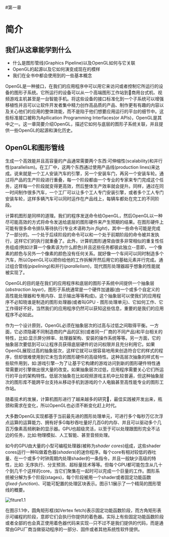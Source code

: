 #第一章

# 简介

## 我们从这章能学到什么
- 什么是图形管线(Graphics Pipeline)以及OpenGL如何与它关联
- OpenGL的起源以及它如何演变成现在的模样
- 我们在全书中都会使用到的一些基本概念

OpenGL是一种接口，在我们的应用程序中可以用它来访问或者控制它所运行的设备的图形子系统。它所运行的设备可以从一个高端图形工作站到商用台式机、视频游戏主机甚至是一台智能手机。将这些设备的接口标准化到一个子系统可以增强移植性并且可以让软件开发者集中精力创作高品质的产品、制作更有有趣的内容以及关心他们的应用的整体效能，而不是陷于他们想要应用运行的平台的细节中。这些标准接口被称为Apllication Programming Interfaces(or APIs)，OpenGL是其中之一。这一章简要介绍OpenGL，描述它如何与底层的图形子系统关联，并且提供一些OpenGL的起源和演化历史。

## OpenGL和图形管线
生成一个高效能并且高容量的产品通常需要两个东西:可伸缩性(scalability)和并行性(parallelism)。在工厂中，这两个东西通过使用产品线(production lines)来达成。说来就是一个工人安装汽车的引擎，另一个安装车门，再另一个安装车轮。通过将产品的生产阶段进行重叠，每一个阶段都由一个专业的专家来专门完成这个任务，这样每一个阶段就变得更高效，然后整体生产效率就会提升。同样，通过在同一时间制作很多汽车，一个工厂可以让多个工人专门安装引擎，或者多个工人专门安装车轮，这样多辆汽车可以同时运作在产品线上，每辆车都处在完工的不同阶段。

计算机图形是同样的道理。我们的程序发送命令给OpenGL，然后OpenGL以一种尽可能高效的方式将命令发送给底层的图形硬件来产生预期的结果。在图形硬件上可能有很多命令排队等待执行(专业术语称为*in flight*)，其中一些命令可能是完成了一部分的。一个处于后续阶段的命令可以和一个处于前期阶段的命令被并发执行，这样它们的执行就重叠了。此外，计算机图形通常由很多非常相似的重复性任务组成(例如计算一个像素该为什么颜色)并且这些任务都彼此独立--意即，一个像素的颜色与另外一个像素的颜色没有任何关系。就好像一个车间可以同时制造多个汽车，所以OpenGL可以把你给他的工作拆解开然后用它的基础元素并行完成。通过组合管线(*pipelining*)和并行(*parallelism*)，现代图形处理器超乎想象的性能就被实现了。

OpenGL的目的是在我们的应用程序和底层的图形子系统中间提供一个抽象层(*abstraction layer*)，图形子系统通常是一个硬件加速器(由一个或多个自定义的高性能处理器和专用内存、显示输出等等构成)。这个抽象层可以使我们的应用程序不必知晓谁是制造的图形处理器(或者叫GPU - 图形处理单元)、它如何工作、它工作得好不好。当然我们的应用程序仍然可以获知这些信息，重要的是我们的应用程序不必如此。

作为一个设计原则，OpenGL必须在抽象层次的过高与过低之间取得平衡。一方面，它必须隐藏不同制造商的产品的区别(或者同一厂商的不同产品)和平台相关的特性，比如:显示屏分辨率、处理器架构、安装的操作系统等等。另一方面，它的抽象层次要低到可以让程序员获得底层硬件的访问权限并且充分利用它。如果OpenGL展现过高的抽象层次，这样它就可以很容易地用来创造符合它的样式的程序，但却很难使用到它未包含的图形硬件的高级特性。这种高层次抽象的样式有一些软件用到，如:游戏引擎--为了让基于它构建的游戏访问到新的图形硬件特性通常需要对引擎做出很大量的改变。如果抽象层次过低，应用程序需要关心它们所运行的平台的架构特性。低层次抽象在比如视频游戏主机中比较普遍，但这种抽象层次的图形库不能跨平台支持从移动手机到游戏的个人电脑甚至高性能专业的图形工作站。

随着技术的发展，计算机图形进行了越来越多的研究，最佳实践被开发出来，瓶颈和需求在变化，所以OpenGL也必须不断变化赶上时代。

大多数OpenGL实现都基于当前最先进的图形处理单元，可进行多个每秒万亿次浮点运算的运算能力、拥有好多G每秒吞吐量好几百G的内存、并且可以驱动多个几百万像素高频刷新的显示器。GPU也超级灵活，以至于可以处理跟图形完全不沾边的任务，比如:物理模拟、人工智能、甚至音频处理。

如今的GPU由大量的小型可编程处理器(被称为*shader cores*)组成，这些shader cores运行一种叫做着色器(*shaders*)的迷你程序。每个core有相对较低的吞吐量、在一个或多个时钟周期内处理shader的一条指令，并且一般缺少高级的特性，比如: 无序执行、分支预测、超标量技术等等。但每个GPU都可能包含从几十个到几千个这样的core，当它们聚集在一起时可以完成一个巨量的工作。图形系统被分解为多个阶段(stages)，每个阶段被用一个shader或者固定功能函数(*fixed-function*)、可能可配置的处理区块表示。图示1.1展示了一个精简的图形管线的概要。

![fiture1.1](https://raw.githubusercontent.com/shawhen/OpenGLSuperBible6th-ZHCN/master/%E7%AC%AC%E4%B8%80%E9%83%A8%E5%88%86-%E5%9F%BA%E7%A1%80%E7%9F%A5%E8%AF%86/figures/figure1.1.png)

在图示1.1中，圆角矩形框(如Vertex fetch)表示固定功能函数阶段，而方角矩形表示可编程的阶段，意即它们会执行你提供的着色器。实际上有些固定功能函数阶段或者全部的也会真正使用着色器代码来实现--只不过不是我们提供的代码，而是通常由GPU厂商当做驱动程序的一部分、固件或者其他系统性软件提供。
